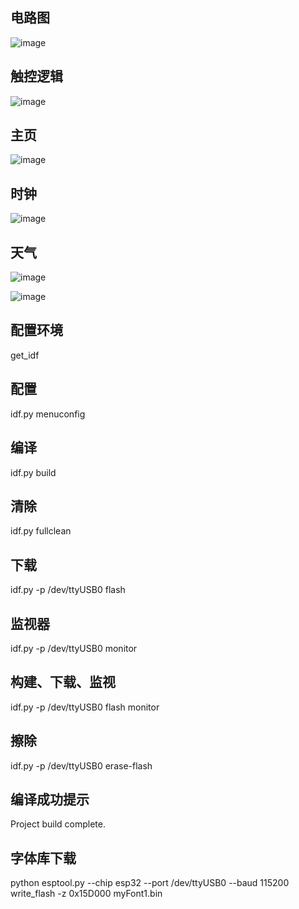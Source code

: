 

## 

## 电路图

![image](https://github.com/Nero-iwnl/DesktopScreen4H/blob/main/images/dianlu.png)

## 触控逻辑

![image](https://github.com/Nero-iwnl/DesktopScreen4H/blob/main/images/touch_logi.png)

## 主页

![image](https://github.com/Nero-iwnl/DesktopScreen4H/blob/main/images/homepage.jpg)

## 时钟

![image](https://github.com/Nero-iwnl/DesktopScreen4H/blob/main/images/oclock.jpg)

## 天气

![image](https://github.com/Nero-iwnl/DesktopScreen4H/blob/main/images/weather.jpg)



![image](https://github.com/Nero-iwnl/DesktopScreen4H/blob/main/images/id_pic.jpg)







## 配置环境

get_idf

## 配置 
idf.py menuconfig

## 编译
 idf.py build

## 清除
idf.py fullclean

## 下载
idf.py -p /dev/ttyUSB0 flash

## 监视器
idf.py -p /dev/ttyUSB0 monitor

## 构建、下载、监视
idf.py -p /dev/ttyUSB0 flash monitor

## 擦除
idf.py -p /dev/ttyUSB0 erase-flash

## 编译成功提示
Project build complete.

## 字体库下载
python esptool.py --chip esp32 --port /dev/ttyUSB0 --baud 115200 write_flash -z 0x15D000 myFont1.bin